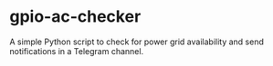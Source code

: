 # gpio-ac-checker

A simple Python script to check for power grid availability and send notifications in a Telegram channel.